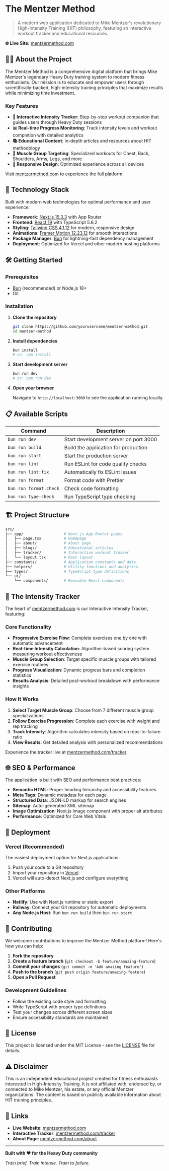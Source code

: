 # The Mentzer Method

> A modern web application dedicated to Mike Mentzer's revolutionary High-Intensity Training (HIT) philosophy, featuring an interactive workout tracker and educational resources.

**🌐 Live Site:** [mentzermethod.com](https://mentzermethod.com)

## 🏋️‍♂️ About the Project

The Mentzer Method is a comprehensive digital platform that brings Mike Mentzer's legendary Heavy Duty training system to modern fitness enthusiasts. Our mission is to educate and empower users through scientifically-backed, high-intensity training principles that maximize results while minimizing time investment.

### Key Features

- **🎯 Interactive Intensity Tracker**: Step-by-step workout companion that guides users through Heavy Duty sessions
- **📊 Real-time Progress Monitoring**: Track intensity levels and workout completion with detailed analytics
- **📚 Educational Content**: In-depth articles and resources about HIT methodology
- **💪 Muscle Group Targeting**: Specialized workouts for Chest, Back, Shoulders, Arms, Legs, and more
- **📱 Responsive Design**: Optimized experience across all devices

Visit [mentzermethod.com](https://mentzermethod.com) to experience the full platform.

## 🚀 Technology Stack

Built with modern web technologies for optimal performance and user experience:

- **Framework**: [Next.js 15.3.3](https://nextjs.org/) with App Router
- **Frontend**: [React 19](https://react.dev/) with TypeScript 5.6.2
- **Styling**: [Tailwind CSS 4.1.12](https://tailwindcss.com/) for modern, responsive design
- **Animations**: [Framer Motion 12.23.12](https://www.framer.com/motion/) for smooth interactions
- **Package Manager**: [Bun](https://bun.sh/) for lightning-fast dependency management
- **Deployment**: Optimized for Vercel and other modern hosting platforms

## 🛠️ Getting Started

### Prerequisites

- [Bun](https://bun.sh/) (recommended) or Node.js 18+
- Git

### Installation

1. **Clone the repository**
   ```bash
   git clone https://github.com/yourusername/mentzer-method.git
   cd mentzer-method
   ```

2. **Install dependencies**
   ```bash
   bun install
   # or: npm install
   ```

3. **Start development server**
   ```bash
   bun run dev
   # or: npm run dev
   ```

4. **Open your browser**

   Navigate to `http://localhost:3000` to see the application running locally.


## 📋 Available Scripts

| Command | Description |
|---------|-------------|
| `bun run dev` | Start development server on port 3000 |
| `bun run build` | Build the application for production |
| `bun run start` | Start the production server |
| `bun run lint` | Run ESLint for code quality checks |
| `bun run lint:fix` | Automatically fix ESLint issues |
| `bun run format` | Format code with Prettier |
| `bun run format:check` | Check code formatting |
| `bun run type-check` | Run TypeScript type checking |

## 🏗️ Project Structure
```bash
src/
├── app/                  # Next.js App Router pages
│   ├── page.tsx          # Homepage
│   ├── about/            # About page
│   ├── blogs/            # Educational articles
│   ├── tracker/          # Interactive workout tracker
│   └── layout.tsx        # Root layout
├── constants/            # Application constants and data
├── helpers/              # Utility functions and analytics
├── types/                # TypeScript type definitions
└── ui/
    └── components/       # Reusable React components
```

## 🎯 The Intensity Tracker

The heart of [mentzermethod.com](https://mentzermethod.com) is our Interactive Intensity Tracker, featuring:

### Core Functionality
- **Progressive Exercise Flow**: Complete exercises one by one with automatic advancement
- **Real-time Intensity Calculation**: Algorithm-based scoring system measuring workout effectiveness
- **Muscle Group Selection**: Target specific muscle groups with tailored exercise routines
- **Progress Visualization**: Dynamic progress bars and completion statistics
- **Results Analysis**: Detailed post-workout breakdown with performance insights

### How It Works
1. **Select Target Muscle Group**: Choose from 7 different muscle group specializations
2. **Follow Exercise Progression**: Complete each exercise with weight and rep tracking
3. **Track Intensity**: Algorithm calculates intensity based on reps-to-failure ratio
4. **View Results**: Get detailed analysis with personalized recommendations

Experience the tracker live at [mentzermethod.com/tracker](https://mentzermethod.com/tracker).

## 🌐 SEO & Performance

The application is built with SEO and performance best practices:

- **Semantic HTML**: Proper heading hierarchy and accessibility features
- **Meta Tags**: Dynamic metadata for each page
- **Structured Data**: JSON-LD markup for search engines
- **Sitemap**: Auto-generated XML sitemap
- **Image Optimization**: Next.js Image component with proper alt attributes
- **Performance**: Optimized for Core Web Vitals

## 🚀 Deployment

### Vercel (Recommended)
The easiest deployment option for Next.js applications:

1. Push your code to a Git repository
2. Import your repository in [Vercel](https://vercel.com)
3. Vercel will auto-detect Next.js and configure everything

### Other Platforms
- **Netlify**: Use with Next.js runtime or static export
- **Railway**: Connect your Git repository for automatic deployments
- **Any Node.js Host**: Run `bun run build` then `bun run start`

## 🤝 Contributing

We welcome contributions to improve the Mentzer Method platform! Here's how you can help:

1. **Fork the repository**
2. **Create a feature branch** (`git checkout -b feature/amazing-feature`)
3. **Commit your changes** (`git commit -m 'Add amazing feature'`)
4. **Push to the branch** (`git push origin feature/amazing-feature`)
5. **Open a Pull Request**

### Development Guidelines
- Follow the existing code style and formatting
- Write TypeScript with proper type definitions
- Test your changes across different screen sizes
- Ensure accessibility standards are maintained

## 📄 License

This project is licensed under the MIT License - see the [LICENSE](LICENSE) file for details.

## ⚠️ Disclaimer

This is an independent educational project created for fitness enthusiasts interested in High-Intensity Training. It is not affiliated with, endorsed by, or connected to Mike Mentzer, his estate, or any official Mentzer organizations. The content is based on publicly available information about HIT training principles.

## 🔗 Links

- **Live Website**: [mentzermethod.com](https://mentzermethod.com)
- **Interactive Tracker**: [mentzermethod.com/tracker](https://mentzermethod.com/tracker)
- **About Page**: [mentzermethod.com/about](https://mentzermethod.com/about)

---

**Built with ❤️ for the Heavy Duty community**

*Train brief. Train intense. Train to failure.*
